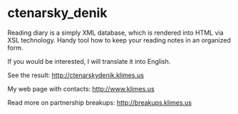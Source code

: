 # ctenarsky_denik

Reading diary is a simply XML database, which is rendered into HTML via XSL technology. 
Handy tool how to keep your reading notes in an organized form.

If you would be interested, I will translate it into English.

See the result:
http://ctenarskydenik.klimes.us

My web page with contacts:
http://www.klimes.us

Read more on partnership breakups: 
http://breakups.klimes.us
